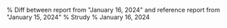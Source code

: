% Diff between report from "January 16, 2024" and reference report from "January 15, 2024"
% Strudy
% January 16, 2024


